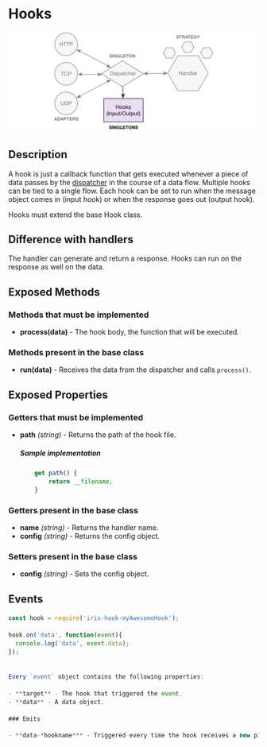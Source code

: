 # Hooks

![Hooks](https://raw.githubusercontent.com/gcba-iris/iris-tech-docs/master/images/architecture/hooks.png)


## Description

A hook is just a callback function that gets executed whenever a piece of data passes by the [dispatcher](dispatcher.md) in the course of a data flow. Multiple hooks can be tied to a single flow. Each hook can be set to run when the message object comes in (input hook) or when the response goes out (output hook).

Hooks must extend the base Hook class.


## Difference with handlers

The handler can generate and return a response. Hooks can run on the response as well on the data.


## Exposed Methods

### Methods that must be implemented

- **process(data)** - The hook body, the function that will be executed.

### Methods present in the base class

- **run(data)** - Receives the data from the dispatcher and calls `process()`.


## Exposed Properties

### Getters that must be implemented

- **path** *(string)* - Returns the path of the hook file.

    ##### Sample implementation

    ```javascript
        get path() {
            return __filename;
        }
    ```

### Getters present in the base class

- **name** *(string)* - Returns the handler name.
- **config** *(string)* - Returns the config object.

### Setters present in the base class

- **config** *(string)* - Sets the config object.


## Events

```javascript
const hook = require('iris-hook-myAwesomeHook');

hook.on('data', function(event){
  console.log('data', event.data);
});


Every `event` object contains the following properties:

- **target** - The hook that triggered the event.
- **data** - A data object.

### Emits

- **data-*hookname*** - Triggered every time the hook receives a new piece of data/response.